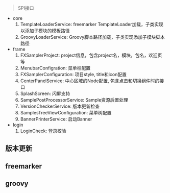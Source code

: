 > SPI接口

- core
    1. TemplateLoaderService: freemarker TemplateLoader加载，子类实现以添加子模块的模板路径
    2. GroovyLoaderService: Groovy脚本路径加载，子类实现添加子模块脚本路径
- frame
    1. FXSamplerProject: project信息，包含project名，模块，包名，欢迎页等
    2. MenubarConfigration: 菜单栏配置
    3. FXSamplerConfiguration: 项目style, title和icon配置
    4. CenterPanelService: 中心区域的Node配置, 包含点击和切换组件时的接口
    5. SplashScreen: 闪屏支持
    6. SamplePostProcessorService: Sample资源后置处理
    7. VersionCheckerService: 版本更新检查
    8. SamplesTreeViewConfiguration: 菜单树配置
    9. BannerPrinterService: 启动Banner
- login
    1. LoginCheck: 登录校验

## 版本更新

## freemarker

## groovy
